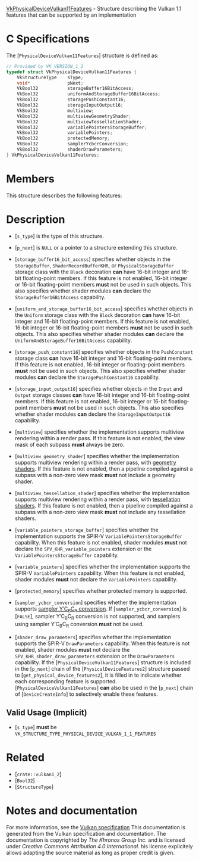 [VkPhysicalDeviceVulkan11Features](https://www.khronos.org/registry/vulkan/specs/1.3-extensions/man/html/VkPhysicalDeviceVulkan11Features.html) - Structure describing the Vulkan 1.1 features that can be supported by an implementation

# C Specifications
The [`PhysicalDeviceVulkan11Features`] structure is defined as:
```c
// Provided by VK_VERSION_1_2
typedef struct VkPhysicalDeviceVulkan11Features {
    VkStructureType    sType;
    void*              pNext;
    VkBool32           storageBuffer16BitAccess;
    VkBool32           uniformAndStorageBuffer16BitAccess;
    VkBool32           storagePushConstant16;
    VkBool32           storageInputOutput16;
    VkBool32           multiview;
    VkBool32           multiviewGeometryShader;
    VkBool32           multiviewTessellationShader;
    VkBool32           variablePointersStorageBuffer;
    VkBool32           variablePointers;
    VkBool32           protectedMemory;
    VkBool32           samplerYcbcrConversion;
    VkBool32           shaderDrawParameters;
} VkPhysicalDeviceVulkan11Features;
```

# Members
This structure describes the following features:

# Description
- [`s_type`] is the type of this structure.
- [`p_next`] is `NULL` or a pointer to a structure extending this structure.

- [`storage_buffer16_bit_access`] specifies whether objects in the     `StorageBuffer`, `ShaderRecordBufferKHR`,     or `PhysicalStorageBuffer`     storage class with the `Block` decoration  **can**  have 16-bit integer     and 16-bit floating-point members.     If this feature is not enabled, 16-bit integer or 16-bit floating-point     members  **must**  not be used in such objects.     This also specifies whether shader modules  **can**  declare the     `StorageBuffer16BitAccess` capability.
- [`uniform_and_storage_buffer16_bit_access`] specifies whether objects in the `Uniform` storage class with the `Block` decoration  **can**  have 16-bit integer and 16-bit floating-point members. If this feature is not enabled, 16-bit integer or 16-bit floating-point members  **must**  not be used in such objects. This also specifies whether shader modules  **can**  declare the `UniformAndStorageBuffer16BitAccess` capability.
- [`storage_push_constant16`] specifies whether objects in the `PushConstant` storage class  **can**  have 16-bit integer and 16-bit floating-point members. If this feature is not enabled, 16-bit integer or floating-point members  **must**  not be used in such objects. This also specifies whether shader modules  **can**  declare the `StoragePushConstant16` capability.
- [`storage_input_output16`] specifies whether objects in the `Input` and `Output` storage classes  **can**  have 16-bit integer and 16-bit floating-point members. If this feature is not enabled, 16-bit integer or 16-bit floating-point members  **must**  not be used in such objects. This also specifies whether shader modules  **can**  declare the `StorageInputOutput16` capability.
- [`multiview`] specifies whether the implementation supports multiview rendering within a render pass. If this feature is not enabled, the view mask of each subpass  **must**  always be zero.
- [`multiview_geometry_shader`] specifies whether the implementation supports multiview rendering within a render pass, with [geometry shaders](). If this feature is not enabled, then a pipeline compiled against a subpass with a non-zero view mask  **must**  not include a geometry shader.
- [`multiview_tessellation_shader`] specifies whether the implementation supports multiview rendering within a render pass, with [tessellation shaders](). If this feature is not enabled, then a pipeline compiled against a subpass with a non-zero view mask  **must**  not include any tessellation shaders.
- [`variable_pointers_storage_buffer`] specifies whether the implementation supports the SPIR-V `VariablePointersStorageBuffer` capability. When this feature is not enabled, shader modules  **must**  not declare the `SPV_KHR_variable_pointers` extension or the `VariablePointersStorageBuffer` capability.
- [`variable_pointers`] specifies whether the implementation supports the SPIR-V `VariablePointers` capability. When this feature is not enabled, shader modules  **must**  not declare the `VariablePointers` capability.
- [`protected_memory`] specifies whether protected memory is supported.
- [`sampler_ycbcr_conversion`] specifies whether the implementation supports [sampler Y′C<sub>B</sub>C<sub>R</sub> conversion](). If [`sampler_ycbcr_conversion`] is [`FALSE`], sampler Y′C<sub>B</sub>C<sub>R</sub> conversion is not supported, and samplers using sampler Y′C<sub>B</sub>C<sub>R</sub> conversion  **must**  not be used.
- [`shader_draw_parameters`] specifies whether the implementation supports the SPIR-V `DrawParameters` capability. When this feature is not enabled, shader modules  **must**  not declare the `SPV_KHR_shader_draw_parameters` extension or the `DrawParameters` capability.
If the [`PhysicalDeviceVulkan11Features`] structure is included in the [`p_next`] chain of the
[`PhysicalDeviceFeatures2`] structure passed to
[`get_physical_device_features2`], it is filled in to indicate whether each
corresponding feature is supported.
[`PhysicalDeviceVulkan11Features`] **can**  also be used in the [`p_next`] chain of
[`DeviceCreateInfo`] to selectively enable these features.
## Valid Usage (Implicit)
-  [`s_type`] **must**  be `VK_STRUCTURE_TYPE_PHYSICAL_DEVICE_VULKAN_1_1_FEATURES`

# Related
- [`crate::vulkan1_2`]
- [`Bool32`]
- [`StructureType`]

# Notes and documentation
For more information, see the [Vulkan specification](https://www.khronos.org/registry/vulkan/specs/1.3-extensions/html/vkspec.html)
This documentation is generated from the Vulkan specification and documentation.
The documentation is copyrighted by *The Khronos Group Inc.* and is licensed under *Creative Commons Attribution 4.0 International*.
his license explicitely allows adapting the source material as long as proper credit is given.
        